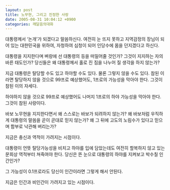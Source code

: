```yaml
---
layout: post
title: 노무현, 그리고 진정한 사랑
date: 2005-08-31 10:04:12 +0900
categories: 깨달음의대화
---
```

대통령께서 ‘논개’가 되겠다고 말씀하신다. 여전히 눈 뜨지 못하고 지역감정의 장님이 되어 있는 대한민국을 위하여, 자청하여 심청이 되어 인당수에 몸을 던지겠다고 하신다.
  

  
대통령을 지지한다며 벼랑에 선 대통령의 등을 떠밀어줄 것인가? 그것이 지지하는 자의 바른 태도인가? 당신들은 왜 대통령께서 홀로 진 짐을 나누어 질 생각을 하지 않는가?
  

  
지금 대통령은 탈당할 수도 있고 하야할 수도 있다. 물론 그렇지 않을 수도 있다. 참된 이라면 탈당하지 않을 것으로 99프로 예상했어도, 1프로의 가능성을 막아야 한다. 그것이 참된 이의 자세다.
  

  
하야하지 않을 것으로 99프로 예상했어도 나머지 1프로의 하야 가능성을 막아야 한다. 그것이 참된 사랑이다.
  

  
바보 노무현을 지지한다면서 왜 스스로는 바보가 되려하지 않는가? 왜 바보처럼 우직하게 대통령의 말씀을 곧이 곧대로 믿지 않는가? 왜 그 뒤에 고도의 노림수가 있다고 믿으며 함부로 낙관해 버리는가?
  

  
지금은 충신과 역적이 가려지는 시점이다.
  

  
대통령이 언뜻 탈당가능성을 비치고 하야를 입에 담았는데도 여전히 할복하지 않고 있는 문희상 역적부터 쳐죽여야 한다. 당신은 뜬 눈으로 대통령의 하야를 지켜보고 박수칠 인간인가?
  

  
그 가능성이 0.1프로라도 당신이 인간이라면 그렇게 해서 안된다.
  

  
지금은 인간과 비인간이 가려지고 있는 시점이다.